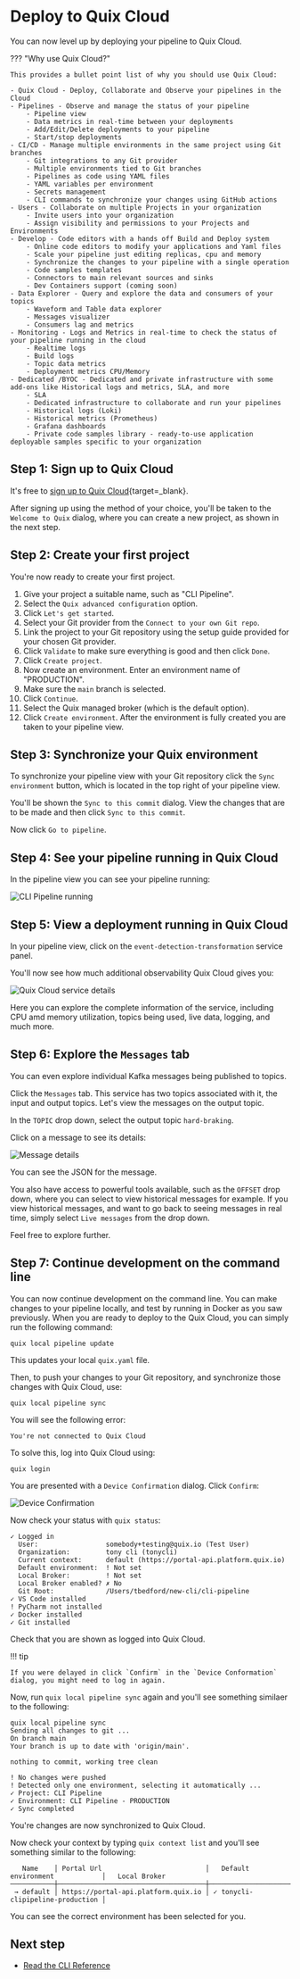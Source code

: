 # Deploy to Quix Cloud

You can now level up by deploying your pipeline to Quix Cloud.

??? "Why use Quix Cloud?"

    This provides a bullet point list of why you should use Quix Cloud:

    - Quix Cloud - Deploy, Collaborate and Observe your pipelines in the Cloud
    - Pipelines - Observe and manage the status of your pipeline
        - Pipeline view
        - Data metrics in real-time between your deployments
        - Add/Edit/Delete deployments to your pipeline
        - Start/stop deployments
    - CI/CD - Manage multiple environments in the same project using Git branches
        - Git integrations to any Git provider
        - Multiple environments tied to Git branches
        - Pipelines as code using YAML files
        - YAML variables per environment
        - Secrets management
        - CLI commands to synchronize your changes using GitHub actions
    - Users - Collaborate on multiple Projects in your organization
        - Invite users into your organization
        - Assign visibility and permissions to your Projects and Environments
    - Develop - Code editors with a hands off Build and Deploy system
        - Online code editors to modify your applications and Yaml files
        - Scale your pipeline just editing replicas, cpu and memory
        - Synchronize the changes to your pipeline with a single operation
        - Code samples templates
        - Connectors to main relevant sources and sinks
        - Dev Containers support (coming soon)
    - Data Explorer - Query and explore the data and consumers of your topics
        - Waveform and Table data explorer
        - Messages visualizer
        - Consumers lag and metrics
    - Monitoring - Logs and Metrics in real-time to check the status of your pipeline running in the cloud
        - Realtime logs
        - Build logs
        - Topic data metrics
        - Deployment metrics CPU/Memory
    - Dedicated /BYOC - Dedicated and private infrastructure with some add-ons like Historical logs and metrics, SLA, and more
        - SLA
        - Dedicated infrastructure to collaborate and run your pipelines
        - Historical logs (Loki)
        - Historical metrics (Prometheus)
        - Grafana dashboards
        - Private code samples library - ready-to-use application deployable samples specific to your organization

## Step 1: Sign up to Quix Cloud

It's free to [sign up to Quix Cloud](https://portal.platform.quix.io/self-sign-up){target=_blank}.

After signing up using the method of your choice, you'll be taken to the `Welcome to Quix` dialog, where you can create a new project, as shown in the next step.

## Step 2: Create your first project

You're now ready to create your first project. 

1. Give your project a suitable name, such as "CLI Pipeline".
2. Select the `Quix advanced configuration` option.
3. Click `Let's get started`.
4. Select your Git provider from the `Connect to your own Git repo`.
5. Link the project to your Git repository using the setup guide provided for your chosen Git provider.
6. Click `Validate` to make sure everything is good and then click `Done`.
7. Click `Create project`.
8. Now create an environment. Enter an environment name of "PRODUCTION".
9. Make sure the `main` branch is selected.
10. Click `Continue`.
11. Select the Quix managed broker (which is the default option).
12. Click `Create environment`. After the environment is fully created you are taken to your pipeline view.

## Step 3: Synchronize your Quix environment 

To synchronize your pipeline view with your Git repository click the `Sync environment` button, which is located in the top right of your pipeline view.

You'll be shown the `Sync to this commit` dialog. View the changes that are to be made and then click `Sync to this commit`.

Now click `Go to pipeline`.

## Step 4: See your pipeline running in Quix Cloud

In the pipeline view you can see your pipeline running:

![CLI Pipeline running](../images/cli/pipeline-quix-cloud.png)

## Step 5: View a deployment running in Quix Cloud

In your pipeline view, click on the `event-detection-transformation` service panel.

You'll now see how much additional observability Quix Cloud gives you:

![Quix Cloud service details](../images/cli/event-detection-transform-quix-cloud.png)

Here you can explore the complete information of the service, including CPU amd memory utilization, topics being used, live data, logging, and much more. 

## Step 6: Explore the `Messages` tab

You can even explore individual Kafka messages being published to topics.

Click the `Messages` tab. This service has two topics associated with it, the input and output topics. Let's view the messages on the output topic.

In the `TOPIC` drop down, select the output topic `hard-braking`.

Click on a message to see its details:

![Message details](../images/cli/message-details.png)

You can see the JSON for the message.

You also have access to powerful tools available, such as the `OFFSET` drop down, where you can select to view historical messages for example. If you view historical messages, and want to go back to seeing messages in real time, simply select `Live messages` from the drop down.

Feel free to explore further.

## Step 7: Continue development on the command line

You can now continue development on the command line. You can make changes to your pipeline locally, and test by running in Docker as you saw previously. When you are ready to deploy to the Quix Cloud, you can simply run the following command:

```
quix local pipeline update
```

This updates your local `quix.yaml` file.

Then, to push your changes to your Git repository, and synchronize those changes with Quix Cloud, use:

```
quix local pipeline sync
```

You will see the following error:

```
You're not connected to Quix Cloud
```

To solve this, log into Quix Cloud using:

```
quix login
```

You are presented with a `Device Confirmation` dialog. Click `Confirm`:

![Device Confirmation](../images/cli/device-confirmation.png)

Now check your status with `quix status`:

```
✓ Logged in
  User:                 somebody+testing@quix.io (Test User)
  Organization:         tony cli (tonycli)
  Current context:      default (https://portal-api.platform.quix.io)
  Default environment:  ! Not set
  Local Broker:         ! Not set
  Local Broker enabled? ✗ No
  Git Root:             /Users/tbedford/new-cli/cli-pipeline
✓ VS Code installed
! PyCharm not installed
✓ Docker installed
✓ Git installed
```

Check that you are shown as logged into Quix Cloud.

!!! tip

    If you were delayed in click `Confirm` in the `Device Conformation` dialog, you might need to log in again.

Now, run `quix local pipeline sync` again and you'll see something similaer to the following:

```
quix local pipeline sync
Sending all changes to git ...
On branch main
Your branch is up to date with 'origin/main'.

nothing to commit, working tree clean

! No changes were pushed
! Detected only one environment, selecting it automatically ...
✓ Project: CLI Pipeline
✓ Environment: CLI Pipeline - PRODUCTION
✓ Sync completed
```

You're changes are now synchronized to Quix Cloud. 

Now check your context by typing `quix context list` and you'll see something similar to the following:

```
   Name    │ Portal Url                          │   Default environment            │   Local Broker  
───────────┼─────────────────────────────────────┼──────────────────────────────────┼──────────────── 
 → default │ https://portal-api.platform.quix.io │ ✓ tonycli-clipipeline-production │                 
```

You can see the correct environment has been selected for you.

## Next step

* [Read the CLI Reference](../cli/cli-reference.md)
